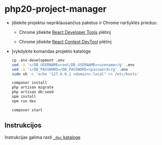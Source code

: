 # php20-project-manager

- Įdiekite projektui nepriklausančius paketus ir Chrome naršyklės priedus:

  - Chrome įdiekite [React Developer Tools](https://chrome.google.com/webstore/detail/react-developer-tools/fmkadmapgofadopljbjfkapdkoienihi) plėtinį

  - Chrome įdiekite [React Context DevTool](https://chrome.google.com/webstore/detail/react-context-devtool/oddhnidmicpefilikhgeagedibnefkcf) plėtinį

- Įvykdykite komandas projekto kataloge

  ```bash
  cp .env-development .env
  sed -i 's/DB_USERNAME=root/DB_USERNAME=<usename>/g' .env
  sed -i 's/DB_PASSWORD=/DB_PASSWORD=<password>/g' .env
  sudo sh -c 'echo "127.0.0.1 <domain>.local" >> /etc/hosts'

  composer install
  php artisan migrate
  php artisan db:seed
  npm install
  npm run dev

  composer start
  ```

## Instrukcijos

Instrukcijas galima rasti [`_doc` kataloge](_doc/instrukcijos.md)
